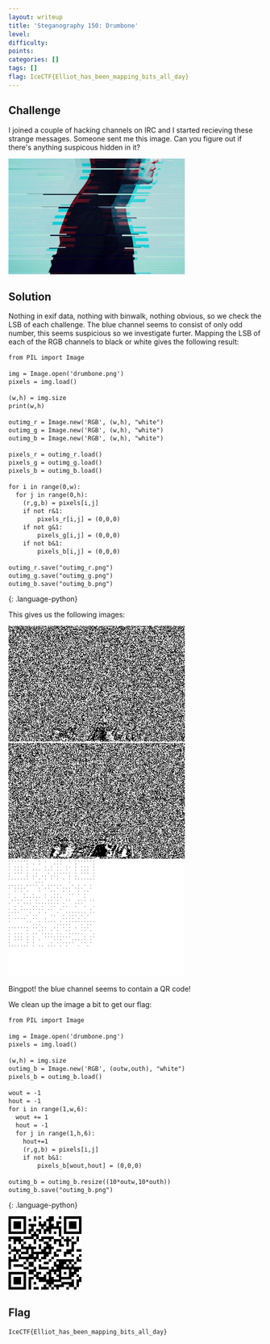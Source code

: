 ```yaml
---
layout: writeup
title: 'Steganography 150: Drumbone'
level:
difficulty:
points:
categories: []
tags: []
flag: IceCTF{Elliot_has_been_mapping_bits_all_day}
---
```

## Challenge

I joined a couple of hacking channels on IRC and I started recieving
these strange messages. Someone sent me this image. Can you figure out
if there's anything suspicous hidden in it?

![](writeupfiles/drumbone.png)

## Solution

Nothing in exif data, nothing with binwalk, nothing obvious, so we check
the LSB of each challenge. The blue channel seems to consist of only odd
number, this seems suspicious so we investigate furter. Mapping the LSB
of each of the RGB channels to black or white gives the following
result:

    from PIL import Image
    
    img = Image.open('drumbone.png')
    pixels = img.load()
    
    (w,h) = img.size
    print(w,h)
    
    outimg_r = Image.new('RGB', (w,h), "white")
    outimg_g = Image.new('RGB', (w,h), "white")
    outimg_b = Image.new('RGB', (w,h), "white")
    
    pixels_r = outimg_r.load()
    pixels_g = outimg_g.load()
    pixels_b = outimg_b.load()
    
    for i in range(0,w):
      for j in range(0,h):
        (r,g,b) = pixels[i,j]
        if not r&1:
            pixels_r[i,j] = (0,0,0)
        if not g&1:
            pixels_g[i,j] = (0,0,0)
        if not b&1:
            pixels_b[i,j] = (0,0,0)
    
    outimg_r.save("outimg_r.png")
    outimg_g.save("outimg_g.png")
    outimg_b.save("outimg_b.png")
{: .language-python}

This gives us the following images:

![](writeupfiles/drumbone_r.png)  
![](writeupfiles/drumbone_g.png)  
![](writeupfiles/drumbone_b.png)

Bingpot! the blue channel seems to contain a QR code!

We clean up the image a bit to get our flag:

    from PIL import Image
    
    img = Image.open('drumbone.png')
    pixels = img.load()
    
    (w,h) = img.size
    outimg_b = Image.new('RGB', (outw,outh), "white")
    pixels_b = outimg_b.load()
    
    wout = -1
    hout = -1
    for i in range(1,w,6):
      wout += 1
      hout = -1
      for j in range(1,h,6):
        hout+=1
        (r,g,b) = pixels[i,j]
        if not b&1:
            pixels_b[wout,hout] = (0,0,0)
    
    outimg_b = outimg_b.resize((10*outw,10*outh))
    outimg_b.save("outimg_b.png")
{: .language-python}

![](writeupfiles/drumbone_qr.png)

## Flag

    IceCTF{Elliot_has_been_mapping_bits_all_day}

